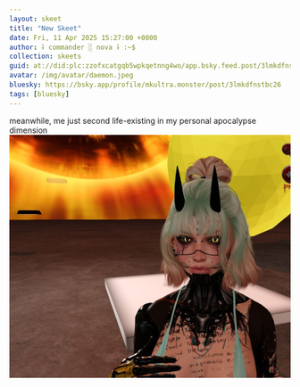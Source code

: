 ```yaml
---
layout: skeet
title: "New Skeet"
date: Fri, 11 Apr 2025 15:27:00 +0000
author: ⸸ commander ░ nova ⸸ :~$
collection: skeets
guid: at://did:plc:zzofxcatgqb5wpkqetnng4wo/app.bsky.feed.post/3lmkdfnstbc26
avatar: /img/avatar/daemon.jpeg
bluesky: https://bsky.app/profile/mkultra.monster/post/3lmkdfnstbc26
tags: [bluesky]
---
```


meanwhile, me just second life-existing in my personal apocalypse dimension<img src="/assets/media/bafkreih66544yvap276axroif5dvqsrtnwccm6abadcx5wzy5u2bufz5jy.jpeg" alt="Image">
